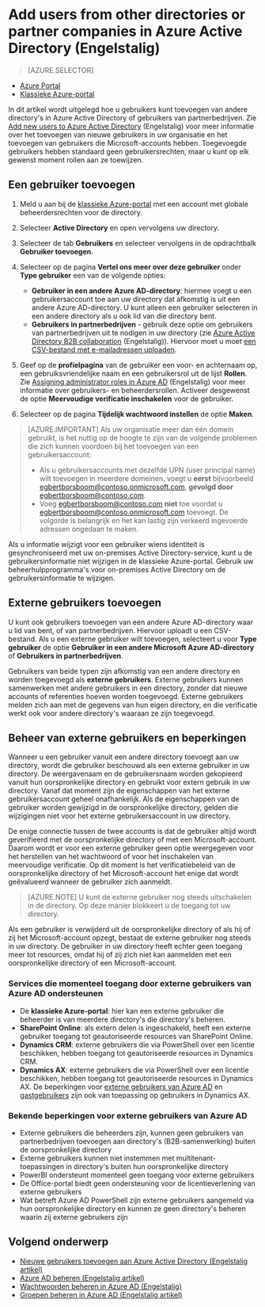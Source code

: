 <properties
    pageTitle="Gebruikers uit andere directory's of partnerbedrijven toevoegen in Azure Active Directory | Microsoft Azure"
    description="In dit artikel wordt uitgelegd hoe u gebruikers kunt toevoegen of gebruikersinformatie kunt wijzigen in Azure Active Directory, inclusief externe en gastgebruikers."
    services="active-directory"
    documentationCenter=""
    authors="curtand"
    manager="femila"
    editor=""/>

<tags
    ms.service="active-directory"
    ms.workload="identity"
    ms.tgt_pltfrm="na"
    ms.devlang="na"
    ms.topic="get-started-article"
    ms.date="08/02/2016"
    ms.author="curtand"/>


# Add users from other directories or partner companies in Azure Active Directory (Engelstalig)

> [AZURE.SELECTOR]
- [Azure Portal](active-directory-create-users-external-azure-portal.md)
- [Klassieke Azure-portal](active-directory-create-users-external.md)

In dit artikel wordt uitgelegd hoe u gebruikers kunt toevoegen van andere directory's in Azure Active Directory of gebruikers van partnerbedrijven. Zie [Add new users to Azure Active Directory](active-directory-create-users.md) (Engelstalig) voor meer informatie over het toevoegen van nieuwe gebruikers in uw organisatie en het toevoegen van gebruikers die Microsoft-accounts hebben. Toegevoegde gebruikers hebben standaard geen gebruikersrechten, maar u kunt op elk gewenst moment rollen aan ze toewijzen.

## Een gebruiker toevoegen

1. Meld u aan bij de [klassieke Azure-portal](https://manage.windowsazure.com) met een account met globale beheerdersrechten voor de directory.

2. Selecteer **Active Directory** en open vervolgens uw directory.

3. Selecteer de tab **Gebruikers** en selecteer vervolgens in de opdrachtbalk **Gebruiker toevoegen**.

4. Selecteer op de pagina **Vertel ons meer over deze gebruiker** onder **Type gebruiker** een van de volgende opties:

    - **Gebruiker in een andere Azure AD-directory**: hiermee voegt u een gebruikersaccount toe aan uw directory dat afkomstig is uit een andere Azure AD-directory. U kunt alleen een gebruiker selecteren in een andere directory als u ook lid van die directory bent.
    - **Gebruikers in partnerbedrijven** - gebruik deze optie om gebruikers van partnerbedrijven uit te nodigen in uw directory (zie [Azure Active Directory B2B collaboration](active-directory-b2b-what-is-azure-ad-b2b.md) (Engelstalig)). Hiervoor moet u moet [een CSV-bestand met e-mailadressen uploaden](active-directory-b2b-references-csv-file-format.md).

6. Geef op de **profielpagina** van de gebruiker een voor- en achternaam op, een gebruiksvriendelijke naam en een gebruikersrol uit de lijst **Rollen**. Zie [Assigning administrator roles in Azure AD](active-directory-assign-admin-roles.md) (Engelstalig) voor meer informatie over gebruikers- en beheerdersrollen. Activeer desgewenst de optie **Meervoudige verificatie inschakelen** voor de gebruiker.

7. Selecteer op de pagina **Tijdelijk wachtwoord instellen** de optie **Maken**.

> [AZURE.IMPORTANT] Als uw organisatie meer dan één domein gebruikt, is het nuttig op de hoogte te zijn van de volgende problemen die zich kunnen voordoen bij het toevoegen van een gebruikersaccount:
>
> - Als u gebruikersaccounts met dezelfde UPN (user principal name) wilt toevoegen in meerdere domeinen, voegt u **eerst** bijvoorbeeld egbertborsboom@contoso.onmicrosoft.com, **gevolgd door** egbertborsboom@contoso.com.
> - Voeg egbertborsboom@contoso.com **niet** toe voordat u egbertborsboom@contoso.onmicrosoft.com toevoegt. De volgorde is belangrijk en het kan lastig zijn verkeerd ingevoerde adressen ongedaan te maken.

Als u informatie wijzigt voor een gebruiker wiens identiteit is gesynchroniseerd met uw on-premises Active Directory-service, kunt u de gebruikersinformatie niet wijzigen in de klassieke Azure-portal. Gebruik uw beheerhulpprogramma's voor on-premises Active Directory om de gebruikersinformatie te wijzigen.

## Externe gebruikers toevoegen

U kunt ook gebruikers toevoegen van een andere Azure AD-directory waar u lid van bent, of van partnerbedrijven. Hiervoor uploadt u een CSV-bestand. Als u een externe gebruiker wilt toevoegen, selecteert u voor **Type gebruiker** de optie **Gebruiker in een andere Microsoft Azure AD-directory** of **Gebruikers in partnerbedrijven**.

Gebruikers van beide typen zijn afkomstig van een andere directory en worden toegevoegd als **externe gebruikers**. Externe gebruikers kunnen samenwerken met andere gebruikers in een directory, zonder dat nieuwe accounts of referenties hoeven worden toegevoegd. Externe gebruikers melden zich aan met de gegevens van hun eigen directory, en die verificatie werkt ook voor andere directory's waaraan ze zijn toegevoegd.

## Beheer van externe gebruikers en beperkingen

Wanneer u een gebruiker vanuit een andere directory toevoegt aan uw directory, wordt die gebruiker beschouwd als een externe gebruiker in uw directory. De weergavenaam en de gebruikersnaam worden gekopieerd vanuit hun oorspronkelijke directory en gebruikt voor extern gebruik in uw directory. Vanaf dat moment zijn de eigenschappen van het externe gebruikersaccount geheel onafhankelijk. Als de eigenschappen van de gebruiker worden gewijzigd in de oorspronkelijke directory, gelden die wijzigingen niet voor het externe gebruikersaccount in uw directory.

De enige connectie tussen de twee accounts is dat de gebruiker altijd wordt geverifieerd met de oorspronkelijke directory of met een Microsoft-account. Daarom wordt er voor een externe gebruiker geen optie weergegeven voor het herstellen van het wachtwoord of voor het inschakelen van meervoudige verificatie. Op dit moment is het verificatiebeleid van de oorspronkelijke directory of het Microsoft-account het enige dat wordt geëvalueerd wanneer de gebruiker zich aanmeldt.

> [AZURE.NOTE]
> U kunt de externe gebruiker nog steeds uitschakelen in de directory. Op deze manier blokkeert u de toegang tot uw directory.

Als een gebruiker is verwijderd uit de oorspronkelijke directory of als hij of zij het Microsoft-account opzegt, bestaat de externe gebruiker nog steeds in uw directory. De gebruiker in uw directory heeft echter geen toegang meer tot resources, omdat hij of zij zich niet kan aanmelden met een oorspronkelijke directory of een Microsoft-account.

### Services die momenteel toegang door externe gebruikers van Azure AD ondersteunen

- De **klassieke Azure-portal**: hier kan een externe gebruiker die beheerder is van meerdere directory's die directory's beheren.
- **SharePoint Online**: als extern delen is ingeschakeld, heeft een externe gebruiker toegang tot geautoriseerde resources van SharePoint Online.
- **Dynamics CRM**: externe gebruikers die via PowerShell over een licentie beschikken, hebben toegang tot geautoriseerde resources in Dynamics CRM.
- **Dynamics AX**: externe gebruikers die via PowerShell over een licentie beschikken, hebben toegang tot geautoriseerde resources in Dynamics AX. De beperkingen voor [externe gebruikers van Azure AD](#known-limitations-of-azure-ad-external-users) en [gastgebruikers](#guest-user-management-and-limitations) zijn ook van toepassing op gebruikers in Dynamics AX.

### Bekende beperkingen voor externe gebruikers van Azure AD

- Externe gebruikers die beheerders zijn, kunnen geen gebruikers van partnerbedrijven toevoegen aan directory's (B2B-samenwerking) buiten de oorspronkelijke directory
- Externe gebruikers kunnen niet instemmen met multitenant-toepassingen in directory's buiten hun oorspronkelijke directory
- PowerBI ondersteunt momenteel geen toegang voor externe gebruikers
- De Office-portal biedt geen ondersteuning voor de licentieverlening van externe gebruikers
- Wat betreft Azure AD PowerShell zijn externe gebruikers aangemeld via hun oorspronkelijke directory en kunnen ze geen directory's beheren waarin zij externe gebruikers zijn


## Volgend onderwerp

- [Nieuwe gebruikers toevoegen aan Azure Active Directory (Engelstalig artikel)](active-directory-create-users.md)
- [Azure AD beheren (Engelstalig artikel)](active-directory-administer.md)
- [Wachtwoorden beheren in Azure AD (Engelstalig)](active-directory-manage-passwords.md)
- [Groepen beheren in Azure AD (Engelstalig artikel)](active-directory-manage-groups.md)



<!--HONumber=Sep16_HO3-->



